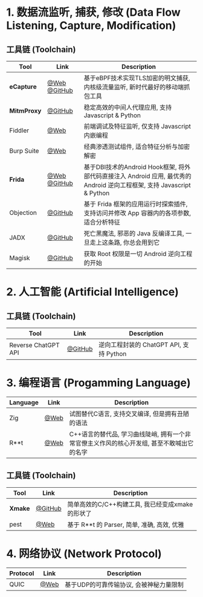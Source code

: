 # 1. 数据流监听, 捕获, 修改 (Data Flow Listening, Capture, Modification)
## 工具链 (Toolchain)
| Tool | Link | Description |
| ---- | ---- | ---- |
| __eCapture__ | [@Web](https://ecapture.cc/) [@GitHub](https://github.com/gojue/ecapture) | 基于eBPF技术实现TLS加密的明文捕获, 内核级流量监听, 新时代最好的移动端抓包工具 |
| __MitmProxy__ | [@GitHub](https://github.com/mitmproxy/mitmproxy) | 稳定高效的中间人代理应用, 支持 Javascript & Python |
| Fiddler | [@Web](https://www.telerik.com/fiddler) | 前端调试及特征监听, 仅支持 Javascript 内嵌编程 |
| Burp Suite | [@Web](https://portswigger.net/burp) | 经典渗透测试组件, 适合特征分析与加密解密 |
| __Frida__ | [@Web](https://frida.re/) [@GitHub](https://github.com/frida/frida) | 基于DBI技术的Android Hook框架, 将外部代码直接注入 Android 应用, 最优秀的 Android 逆向工程框架, 支持 Javascript & Python |
| Objection | [@GitHub](https://github.com/sensepost/objection) | 基于 Frida 框架的应用运行时探索插件, 支持访问并修改 App 容器内的各项参数, 适合分析特征 |
| JADX | [@GitHub](https://github.com/skylot/jadx) | 死亡黑魔法, 邪恶的 Java 反编译工具, 一旦走上这条路, 你总会用到它 |
| Magisk | [@GitHub](https://github.com/topjohnwu/Magisk) | 获取 Root 权限是一切 Android 逆向工程的开始 |

# 2. 人工智能 (Artificial Intelligence)
## 工具链 (Toolchain)
| Tool | Link | Description |
| ---- | ---- | ---- |
| Reverse ChatGPT API | [@GitHub](https://github.com/acheong08/ChatGPT) | 逆向工程封装的 ChatGPT API, 支持 Python |

# 3. 编程语言 (Progamming Language)
| Language | Link | Description |
| ---- | ---- | ---- |
| Zig | [@Web](https://ziglang.org/) | 试图替代C语言, 支持交叉编译, 但是拥有丑陋的语法 |
| R**t | [@Web](https://www.rust-lang.org/) | C++语言的替代品, 学习曲线陡峭, 拥有一个非常官僚主义作风的核心开发组, 甚至不敢喊出它的名字 |

## 工具链 (Toolchain)
| Tool | Link | Description |
| ---- | ---- | ---- |
| __Xmake__ | [@GitHub](https://github.com/xmake-io/xmake) | 简单高效的C/C++构建工具, 我已经变成xmake的形状了 |
| pest | [@Web](https://pest.rs/) | 基于 R**t 的 Parser, 简单, 准确, 高效, 优雅 |

# 4. 网络协议 (Network Protocol)
| Protocol | Link | Description |
| ---- | ---- | ---- |
| QUIC | [@Web](https://www.chromium.org/quic/) | 基于UDP的可靠传输协议, 会被神秘力量限制 |
